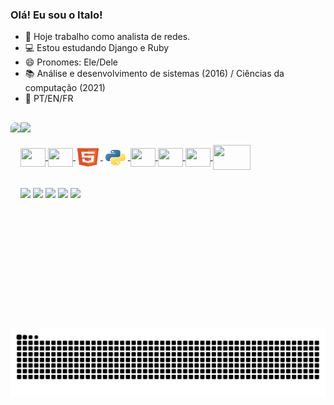 ### Olá! Eu sou o Italo! 

- 🔭 Hoje trabalho como analista de redes. 
- 💻 Estou estudando Django e Ruby
- 😄 Pronomes: Ele/Dele <br>
- 📚 Análise e desenvolvimento de sistemas (2016) / Ciências da computação (2021)
- 📏 PT/EN/FR
 
##

<img align="left" height="330" style="border-radius:50px;" src="https://media.discordapp.net/attachments/482737078606626838/901506350209699871/tanatos.png?width=540&height=602">

<div align="centerleft">
  <a href="https://github.com/newitalo">
  <img height="180em" src="https://github-readme-stats.vercel.app/api?username=newitalo&show_icons=true&theme=dracula&include_all_commits=true&count_private=true"/>
    
  <!-- <img height="180em" src="https://github-readme-stats.vercel.app/api/top-langs/?username=newitalo&layout=compact&langs_count=7&theme=dark"/> -->

</div>
  
 
<div style="display: inline_block"><br>
   
 <img align="center" height="30" width="40" src="https://cdn.jsdelivr.net/gh/devicons/devicon/icons/photoshop/photoshop-line.svg">
 <img align="center" height="30" width="40" src="https://cdn.jsdelivr.net/gh/devicons/devicon/icons/c/c-line.svg">
 <img align="center" height="30" width="40" src="https://raw.githubusercontent.com/devicons/devicon/master/icons/html5/html5-original.svg">
 <img align="center" height="30" width="40" src="https://raw.githubusercontent.com/devicons/devicon/master/icons/python/python-original.svg">
 <img align="center" height="30" width="40" src="https://cdn.jsdelivr.net/gh/devicons/devicon/icons/pycharm/pycharm-original.svg">
 <img align="center" height="30" width="40" src="https://cdn.jsdelivr.net/gh/devicons/devicon/icons/ubuntu/ubuntu-plain.svg">
 <img align="center" height="30" width="40" src="https://cdn.jsdelivr.net/gh/devicons/devicon/icons/msdos/msdos-original.svg">
 <img align="center" height="40" width="60" src="https://cdn.jsdelivr.net/gh/devicons/devicon/icons/arduino/arduino-original.svg">
  
 </div>
  
  
##  
<div> 
  <a href = "mailto:newitalo20@gmail.com"><img src="https://img.shields.io/badge/-Gmail-%23333?style=for-the-badge&logo=gmail&logoColor=white" target="_blank"></a>
  <a href="https://www.linkedin.com/in/italo-matheus-969652220/" target="_blank"><img src="https://img.shields.io/badge/-LinkedIn-%230077B5?style=for-the-badge&logo=linkedin&logoColor=white" target="_blank"></a> 
  <a href="https://discord.gg/uTNKpk47Pc" target="_blank"><img src="https://img.shields.io/badge/Discord-7289DA?style=for-the-badge&logo=discord&logoColor=white" target="_blank"></a>
   <a href="https://www.twitch.tv/xdthanatosx" target="_blank"><img src="https://img.shields.io/badge/Twitch-9146FF?style=for-the-badge&logo=twitch&logoColor=white" target="_blank"></a>  
    <a href="https://instagram.com/italomaya" target="_blank"><img src="https://img.shields.io/badge/-Instagram-%23E4405F?style=for-the-badge&logo=instagram&logoColor=white" target="_blank"></a>

 
 ![Snake animation](https://github.com/newitalo/newitalo/blob/output/github-contribution-grid-snake.svg)
  
  


  
  

  
  
  
  
